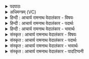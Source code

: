 <details><summary>पदपाठः</summary>

क꣡या꣢꣯। नः꣣। चित्रः꣢। आ। भु꣣वत्। ऊती꣣। स꣣दा꣡वृ꣢धः। स꣡दा꣢। वृ꣣धः। स꣡खा꣢꣯। स। खा꣣। क꣡या꣢꣯। श꣡चि꣢꣯ष्ठया। वृ꣣ता꣢। ६८२।
</details>

<details><summary>अधिमन्त्रम् (VC)</summary>

- इन्द्रः
- वामदेवो गौतमः
- गायत्री
- षड्जः
</details>

<details><summary>हिन्दी : आचार्य रामनाथ वेदालंकार - विषयः</summary>

इस ऋचा की पूर्वार्चिक में क्रमाङ्क १६९ पर परमेश्वर तथा राजा के पक्ष में व्याख्या हो चुकी है। यहाँ जीवात्मा की महिमा वर्णित करते हैं।
</details>

<details><summary>हिन्दी : आचार्य रामनाथ वेदालंकार - पदार्थः</summary>

पदार्थान्वयभाषाः -  यह (चित्रः) अद्भुत शक्तिवाला शरीर का अध्यक्ष इन्द्र आत्मा (कदा) किस अपूर्व (ऊती) रक्षा के द्वारा, और (कया) किस अद्वितीय (शचिष्ठया) अत्यन्त बुद्धिपूर्ण तथा क्रियाकौशलपूर्ण (वृता) वृत्ति के द्वारा (नः) हमारा (सदावृधः) सदा बढ़ानेवाला (सखा) मित्र (भुवत्) होता है ॥१॥
</details>

<details><summary>हिन्दी : आचार्य रामनाथ वेदालंकार - भावार्थः</summary>

भावार्थभाषाः -  जिस आत्मा के बल से सब लोग सम्पूर्ण ऐहलौकिक और पारलौकिक उन्नति करने में समर्थ होते हैं, उस आत्मा का अवश्य सबको श्रवण, मनन और निदिध्यासन करना चाहिए ॥१॥
</details>

<details><summary>संस्कृत : आचार्य रामनाथ वेदालंकार - विषयः</summary>

प्रथमा ऋक् पूर्वार्चिके १६९ क्रमाङ्के परमेश्वरपक्षे राजपक्षे च व्याख्याता। अत्र जीवात्मनो महिमानमाह।
</details>

<details><summary>संस्कृत : आचार्य रामनाथ वेदालंकार - पदार्थः</summary>

पदार्थान्वयभाषाः -  एष (चित्रः) अद्भुतबलः (इन्द्रः) शरीराध्यक्षो जीवात्मा (कया) अपूर्वया (ऊती) ऊत्या रक्षया, (कया) अद्वितीयया (शचिष्ठया) अतिशयेन शचीमत्या प्रज्ञावत्या क्रियावत्या वा। [शची इति कर्मनाम प्रज्ञानाम च। अतिशायने इष्ठनि ‘विन्मतोर्लुक्। अ० ५।३।६५’ इति मतुपो लुक्।] (वृता) वृत्त्या च (नः) अस्माकम् (सदावृधः) सदैव वृद्धिकरः (सखा) सुहृत्(भुवत्) भवति ॥१॥२
</details>

<details><summary>संस्कृत : आचार्य रामनाथ वेदालंकार - भावार्थः</summary>

भावार्थभाषाः -  यस्यात्मनो बलेन सर्वे सर्वामैहलौकिकीं पारलौकिकीं चोन्नतिं कर्तुं क्षमन्ते स खलु नूनं सर्वैः श्रोतव्यो मन्तव्यो निदिध्यासितव्यश्च ॥१॥
</details>

<details><summary>संस्कृत : आचार्य रामनाथ वेदालंकार - पादटिप्पनी</summary>

टिप्पणी:   १. ऋ० ४।३१।१, य० २७।३९, ३६।४ साम० १६९, अथ० २०।१२४।१। २. दयानन्दर्षिर्मन्त्रमिमम् ऋग्भाष्ये राजप्रजाधर्मविषये यजुर्भाष्ये च क्रमशो विद्वत्पक्षे परमेश्वरपक्षे च व्याख्यातवान्।
</details>